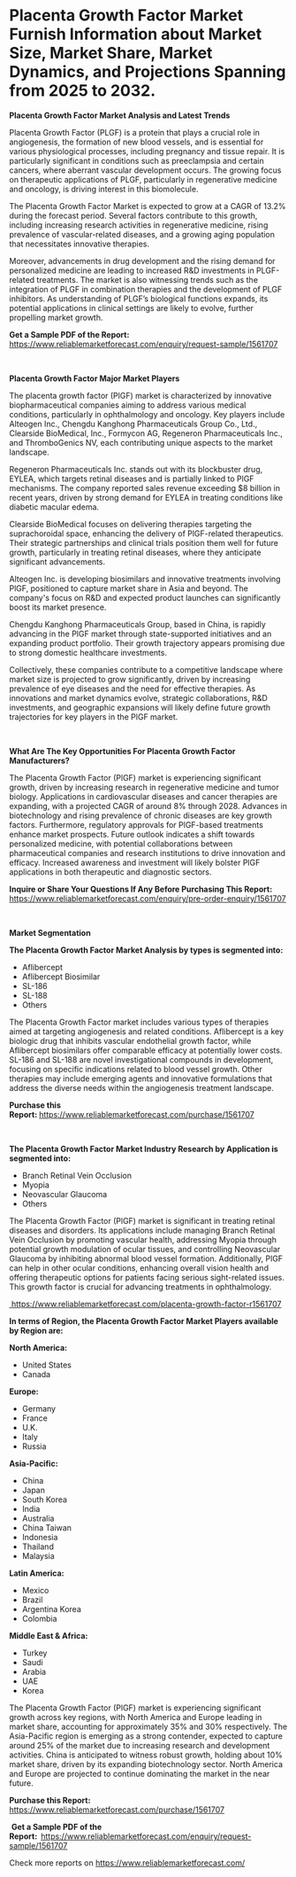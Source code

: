 <p><h1>Placenta Growth Factor Market Furnish Information about Market Size, Market Share, Market Dynamics, and Projections Spanning from 2025 to 2032.</h1></p><p><strong>Placenta Growth Factor Market Analysis and Latest Trends</strong></p>
<p><p>Placenta Growth Factor (PLGF) is a protein that plays a crucial role in angiogenesis, the formation of new blood vessels, and is essential for various physiological processes, including pregnancy and tissue repair. It is particularly significant in conditions such as preeclampsia and certain cancers, where aberrant vascular development occurs. The growing focus on therapeutic applications of PLGF, particularly in regenerative medicine and oncology, is driving interest in this biomolecule.</p><p>The Placenta Growth Factor Market is expected to grow at a CAGR of 13.2% during the forecast period. Several factors contribute to this growth, including increasing research activities in regenerative medicine, rising prevalence of vascular-related diseases, and a growing aging population that necessitates innovative therapies. </p><p>Moreover, advancements in drug development and the rising demand for personalized medicine are leading to increased R&D investments in PLGF-related treatments. The market is also witnessing trends such as the integration of PLGF in combination therapies and the development of PLGF inhibitors. As understanding of PLGF’s biological functions expands, its potential applications in clinical settings are likely to evolve, further propelling market growth.</p></p>
<p><strong>Get a Sample PDF of the Report:&nbsp;</strong> <a href="https://www.reliablemarketforecast.com/enquiry/request-sample/1561707?utm_campaign=2288&utm_medium=2&utm_source=Github&utm_content=ia&utm_term=08032025&utm_id=placenta-growth-factor">https://www.reliablemarketforecast.com/enquiry/request-sample/1561707</a></p>
<p>&nbsp;</p>
<p><strong>Placenta Growth Factor Major Market Players</strong></p>
<p><p>The placenta growth factor (PlGF) market is characterized by innovative biopharmaceutical companies aiming to address various medical conditions, particularly in ophthalmology and oncology. Key players include Alteogen Inc., Chengdu Kanghong Pharmaceuticals Group Co., Ltd., Clearside BioMedical, Inc., Formycon AG, Regeneron Pharmaceuticals Inc., and ThromboGenics NV, each contributing unique aspects to the market landscape.</p><p>Regeneron Pharmaceuticals Inc. stands out with its blockbuster drug, EYLEA, which targets retinal diseases and is partially linked to PlGF mechanisms. The company reported sales revenue exceeding $8 billion in recent years, driven by strong demand for EYLEA in treating conditions like diabetic macular edema.</p><p>Clearside BioMedical focuses on delivering therapies targeting the suprachoroidal space, enhancing the delivery of PlGF-related therapeutics. Their strategic partnerships and clinical trials position them well for future growth, particularly in treating retinal diseases, where they anticipate significant advancements.</p><p>Alteogen Inc. is developing biosimilars and innovative treatments involving PlGF, positioned to capture market share in Asia and beyond. The company's focus on R&D and expected product launches can significantly boost its market presence.</p><p>Chengdu Kanghong Pharmaceuticals Group, based in China, is rapidly advancing in the PlGF market through state-supported initiatives and an expanding product portfolio. Their growth trajectory appears promising due to strong domestic healthcare investments.</p><p>Collectively, these companies contribute to a competitive landscape where market size is projected to grow significantly, driven by increasing prevalence of eye diseases and the need for effective therapies. As innovations and market dynamics evolve, strategic collaborations, R&D investments, and geographic expansions will likely define future growth trajectories for key players in the PlGF market.</p></p>
<p>&nbsp;</p>
<p><strong>What Are The Key Opportunities For Placenta Growth Factor Manufacturers?</strong></p>
<p><p>The Placenta Growth Factor (PlGF) market is experiencing significant growth, driven by increasing research in regenerative medicine and tumor biology. Applications in cardiovascular diseases and cancer therapies are expanding, with a projected CAGR of around 8% through 2028. Advances in biotechnology and rising prevalence of chronic diseases are key growth factors. Furthermore, regulatory approvals for PlGF-based treatments enhance market prospects. Future outlook indicates a shift towards personalized medicine, with potential collaborations between pharmaceutical companies and research institutions to drive innovation and efficacy. Increased awareness and investment will likely bolster PlGF applications in both therapeutic and diagnostic sectors.</p></p>
<p><strong>Inquire or Share Your Questions If Any Before Purchasing This Report:</strong> <a href="https://www.reliablemarketforecast.com/enquiry/pre-order-enquiry/1561707?utm_campaign=2288&utm_medium=2&utm_source=Github&utm_content=ia&utm_term=08032025&utm_id=placenta-growth-factor">https://www.reliablemarketforecast.com/enquiry/pre-order-enquiry/1561707</a></p>
<p>&nbsp;</p>
<p><strong>Market Segmentation</strong></p>
<p><strong>The Placenta Growth Factor Market Analysis by types is segmented into:</strong></p>
<p><ul><li>Aflibercept</li><li>Aflibercept Biosimilar</li><li>SL-186</li><li>SL-188</li><li>Others</li></ul></p>
<p><p>The Placenta Growth Factor market includes various types of therapies aimed at targeting angiogenesis and related conditions. Aflibercept is a key biologic drug that inhibits vascular endothelial growth factor, while Aflibercept biosimilars offer comparable efficacy at potentially lower costs. SL-186 and SL-188 are novel investigational compounds in development, focusing on specific indications related to blood vessel growth. Other therapies may include emerging agents and innovative formulations that address the diverse needs within the angiogenesis treatment landscape.</p></p>
<p><strong>Purchase this Report:&nbsp;</strong><a href="https://www.reliablemarketforecast.com/purchase/1561707?utm_campaign=2288&utm_medium=2&utm_source=Github&utm_content=ia&utm_term=08032025&utm_id=placenta-growth-factor">https://www.reliablemarketforecast.com/purchase/1561707</a></p>
<p>&nbsp;</p>
<p><strong>The Placenta Growth Factor Market Industry Research by Application is segmented into:</strong></p>
<p><ul><li>Branch Retinal Vein Occlusion</li><li>Myopia</li><li>Neovascular Glaucoma</li><li>Others</li></ul></p>
<p><p>The Placenta Growth Factor (PlGF) market is significant in treating retinal diseases and disorders. Its applications include managing Branch Retinal Vein Occlusion by promoting vascular health, addressing Myopia through potential growth modulation of ocular tissues, and controlling Neovascular Glaucoma by inhibiting abnormal blood vessel formation. Additionally, PlGF can help in other ocular conditions, enhancing overall vision health and offering therapeutic options for patients facing serious sight-related issues. This growth factor is crucial for advancing treatments in ophthalmology.</p></p>
<p><a href="https://www.reliablemarketforecast.com/placenta-growth-factor-r1561707?utm_campaign=2288&utm_medium=2&utm_source=Github&utm_content=ia&utm_term=08032025&utm_id=placenta-growth-factor">&nbsp;https://www.reliablemarketforecast.com/placenta-growth-factor-r1561707</a></p>
<p><strong>In terms of Region, the Placenta Growth Factor Market Players available by Region are:</strong></p>
<p>
    <p> <strong> North America: </strong>
        <ul>
            <li>United States</li>
            <li>Canada</li>
        </ul>
        </p> 
    <p> <strong> Europe: </strong>
        <ul>
            <li>Germany</li>
            <li>France</li>
            <li>U.K.</li>
            <li>Italy</li>
            <li>Russia</li>
        </ul>
        </p> 
    <p> <strong> Asia-Pacific: </strong>
        <ul>
            <li>China</li>
            <li>Japan</li>
            <li>South Korea</li>
            <li>India</li>
            <li>Australia</li>
            <li>China Taiwan</li>
            <li>Indonesia</li>
            <li>Thailand</li>
            <li>Malaysia</li>
        </ul>
        </p> 
    <p> <strong> Latin America: </strong>
        <ul>
            <li>Mexico</li>
            <li>Brazil</li>
            <li>Argentina Korea</li>
            <li>Colombia</li>
        </ul>
        </p> 
    <p> <strong> Middle East & Africa: </strong>
        <ul>
            <li>Turkey</li>
            <li>Saudi</li>
            <li>Arabia</li>
            <li>UAE</li>
            <li>Korea</li>
        </ul>
    </p>
    </p>
<p><p>The Placenta Growth Factor (PlGF) market is experiencing significant growth across key regions, with North America and Europe leading in market share, accounting for approximately 35% and 30% respectively. The Asia-Pacific region is emerging as a strong contender, expected to capture around 25% of the market due to increasing research and development activities. China is anticipated to witness robust growth, holding about 10% market share, driven by its expanding biotechnology sector. North America and Europe are projected to continue dominating the market in the near future.</p></p>
<p><strong>Purchase this Report: </strong><a href="https://www.reliablemarketforecast.com/purchase/1561707?utm_campaign=2288&utm_medium=2&utm_source=Github&utm_content=ia&utm_term=08032025&utm_id=placenta-growth-factor">https://www.reliablemarketforecast.com/purchase/1561707</a></p>
<p>&nbsp;<strong>Get a Sample PDF of the Report:&nbsp;&nbsp;</strong><a href="https://www.reliablemarketforecast.com/enquiry/request-sample/1561707?utm_campaign=2288&utm_medium=2&utm_source=Github&utm_content=ia&utm_term=08032025&utm_id=placenta-growth-factor">https://www.reliablemarketforecast.com/enquiry/request-sample/1561707</a></p>
<p><strong></strong></p>
<p>Check more reports on <a href="https://www.reliablemarketforecast.com/?utm_campaign=2288&utm_medium=2&utm_source=Github&utm_content=ia&utm_term=08032025&utm_id=placenta-growth-factor">https://www.reliablemarketforecast.com/</a></p>